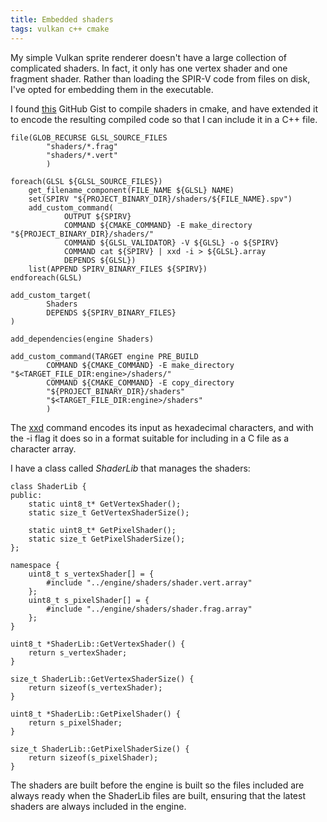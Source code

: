 ```yaml
---
title: Embedded shaders
tags: vulkan c++ cmake
---
```

My simple Vulkan sprite renderer doesn't have a large collection of complicated shaders.
In fact, it only has one vertex shader and one fragment shader. Rather than loading the
SPIR-V code from files on disk, I've opted for embedding them in the executable.

I found [this](https://gist.github.com/vlsh/a0d191701cb48f157b05be7f74d79396)
GitHub Gist to compile shaders in cmake, and have extended it to encode the
resulting compiled code so that I can include it in a C++ file.

```
file(GLOB_RECURSE GLSL_SOURCE_FILES
        "shaders/*.frag"
        "shaders/*.vert"
        )

foreach(GLSL ${GLSL_SOURCE_FILES})
    get_filename_component(FILE_NAME ${GLSL} NAME)
    set(SPIRV "${PROJECT_BINARY_DIR}/shaders/${FILE_NAME}.spv")
    add_custom_command(
            OUTPUT ${SPIRV}
            COMMAND ${CMAKE_COMMAND} -E make_directory "${PROJECT_BINARY_DIR}/shaders/"
            COMMAND ${GLSL_VALIDATOR} -V ${GLSL} -o ${SPIRV}
            COMMAND cat ${SPIRV} | xxd -i > ${GLSL}.array
            DEPENDS ${GLSL})
    list(APPEND SPIRV_BINARY_FILES ${SPIRV})
endforeach(GLSL)

add_custom_target(
        Shaders
        DEPENDS ${SPIRV_BINARY_FILES}
)

add_dependencies(engine Shaders)

add_custom_command(TARGET engine PRE_BUILD
        COMMAND ${CMAKE_COMMAND} -E make_directory "$<TARGET_FILE_DIR:engine>/shaders/"
        COMMAND ${CMAKE_COMMAND} -E copy_directory
        "${PROJECT_BINARY_DIR}/shaders"
        "$<TARGET_FILE_DIR:engine>/shaders"
        )

```
The [xxd](https://linux.die.net/man/1/xxd) command encodes its input as hexadecimal
characters, and with the -i flag it does so in a format suitable for including in a C
file as a character array.

I have a class called *ShaderLib* that manages the shaders:
```
class ShaderLib {
public:
    static uint8_t* GetVertexShader();
    static size_t GetVertexShaderSize();

    static uint8_t* GetPixelShader();
    static size_t GetPixelShaderSize();
};

namespace {
    uint8_t s_vertexShader[] = {
        #include "../engine/shaders/shader.vert.array"
    };
    uint8_t s_pixelShader[] = {
        #include "../engine/shaders/shader.frag.array"
    };
}

uint8_t *ShaderLib::GetVertexShader() {
    return s_vertexShader;
}

size_t ShaderLib::GetVertexShaderSize() {
    return sizeof(s_vertexShader);
}

uint8_t *ShaderLib::GetPixelShader() {
    return s_pixelShader;
}

size_t ShaderLib::GetPixelShaderSize() {
    return sizeof(s_pixelShader);
}
```

The shaders are built before the engine is built so the files included are always ready when
the ShaderLib files are built, ensuring that the latest shaders are always included in the
engine.